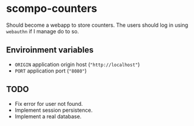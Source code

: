 # scompo-counters

Should become a webapp to store counters.
The users should log in using `webauthn` if I manage do to so.

## Enviroinment variables

- `ORIGIN` application origin host (`"http://localhost"`)
- `PORT` application port (`"8080"`)

## TODO

- Fix error for user not found.
- Implement session persistence.
- Implement a real database.
